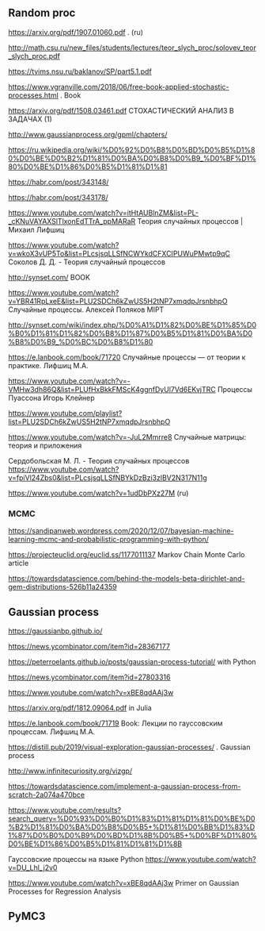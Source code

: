 ## Random proc

https://arxiv.org/pdf/1907.01060.pdf . (ru)

http://math.csu.ru/new_files/students/lectures/teor_slych_proc/solovev_teor_slych_proc.pdf

https://tvims.nsu.ru/baklanov/SP/part5.1.pdf

https://www.vgranville.com/2018/06/free-book-applied-stochastic-processes.html . Book

https://arxiv.org/pdf/1508.03461.pdf СТОХАСТИЧЕСКИЙ АНАЛИЗ В ЗАДАЧАХ (1)


http://www.gaussianprocess.org/gpml/chapters/


https://ru.wikipedia.org/wiki/%D0%92%D0%B8%D0%BD%D0%B5%D1%80%D0%BE%D0%B2%D1%81%D0%BA%D0%B8%D0%B9_%D0%BF%D1%80%D0%BE%D1%86%D0%B5%D1%81%D1%81

https://habr.com/post/343148/

https://habr.com/post/343178/

https://www.youtube.com/watch?v=itHtAUBlnZM&list=PL-_cKNuVAYAXSlTlxonEdTTrA_ppMARaR Теория случайных процессов | Михаил Лифшиц

https://www.youtube.com/watch?v=wkoX3vUP5To&list=PLcsjsqLLSfNCWYkdCFXCIPUWuPMwtp9qC Соколов Д. Д. - Теория случайный процессов

http://synset.com/  BOOK

https://www.youtube.com/watch?v=YBR41RpLxeE&list=PLU2SDCh6kZwUS5H2tNP7xmqdpJrsnbhpO Случайные процессы. Алексей Поляков MIPT

http://synset.com/wiki/index.php/%D0%A1%D1%82%D0%BE%D1%85%D0%B0%D1%81%D1%82%D0%B8%D1%87%D0%B5%D1%81%D0%BA%D0%B8%D0%B9_%D0%BC%D0%B8%D1%80



https://e.lanbook.com/book/71720 Случайные процессы — от теории к практике. Лифшиц М.А.

https://www.youtube.com/watch?v=-VMHw3dh86Q&list=PLUfHxBkkFMScK4ggnfDyUl7Vd6EKvjTRC Процессы Пуассона
Игорь Клейнер

https://www.youtube.com/playlist?list=PLU2SDCh6kZwUS5H2tNP7xmqdpJrsnbhpO

https://www.youtube.com/watch?v=-JuL2Mmrre8 Случайные матрицы: теория и приложения

Сердобольская М. Л. - Теория случайных процессов https://www.youtube.com/watch?v=fpiVl24Zbs0&list=PLcsjsqLLSfNBYkDzBzi3zlBV2N317N11g

https://www.youtube.com/watch?v=1udDbPXz27M (ru)


### MCMC
https://sandipanweb.wordpress.com/2020/12/07/bayesian-machine-learning-mcmc-and-probabilistic-programming-with-python/


https://projecteuclid.org/euclid.ss/1177011137 Markov Chain Monte Carlo article

https://towardsdatascience.com/behind-the-models-beta-dirichlet-and-gem-distributions-526b11a24359



## Gaussian process 

https://gaussianbp.github.io/

https://news.ycombinator.com/item?id=28367177

https://peterroelants.github.io/posts/gaussian-process-tutorial/ with Python

https://news.ycombinator.com/item?id=27803316

https://www.youtube.com/watch?v=xBE8qdAAj3w

https://arxiv.org/pdf/1812.09064.pdf in Julia

https://e.lanbook.com/book/71719 Book: Лекции по гауссовским процессам. Лифшиц М.А.

https://distill.pub/2019/visual-exploration-gaussian-processes/ . Gaussian process

http://www.infinitecuriosity.org/vizgp/

https://towardsdatascience.com/implement-a-gaussian-process-from-scratch-2a074a470bce

https://www.youtube.com/results?search_query=%D0%93%D0%B0%D1%83%D1%81%D1%81%D0%BE%D0%B2%D1%81%D0%BA%D0%B8%D0%B5+%D1%81%D0%BB%D1%83%D1%87%D0%B0%D0%B9%D0%BD%D1%8B%D0%B5+%D0%BF%D1%80%D0%BE%D1%86%D0%B5%D1%81%D1%81%D1%8B

Гауссовские процессы на языке Python
https://www.youtube.com/watch?v=DU_Lhl_j2v0

https://www.youtube.com/watch?v=xBE8qdAAj3w Primer on Gaussian Processes for Regression Analysis

## PyMC3
